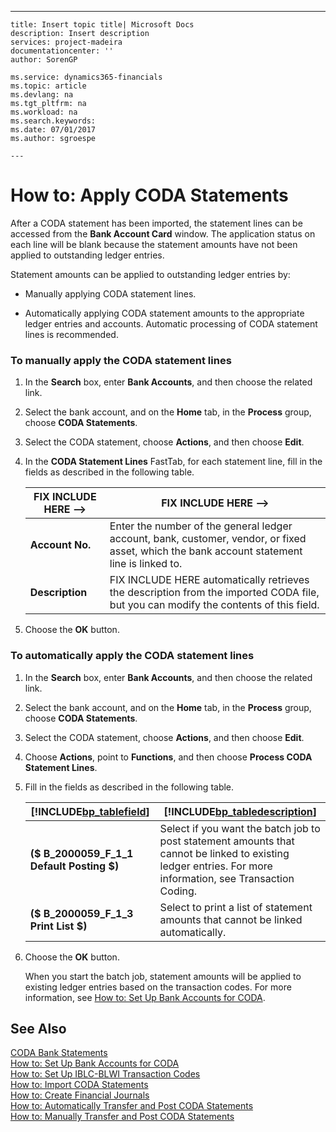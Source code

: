 ---
    title: Insert topic title| Microsoft Docs
    description: Insert description
    services: project-madeira
    documentationcenter: ''
    author: SorenGP

    ms.service: dynamics365-financials
    ms.topic: article
    ms.devlang: na
    ms.tgt_pltfrm: na
    ms.workload: na
    ms.search.keywords:
    ms.date: 07/01/2017
    ms.author: sgroespe

    ---
# How to: Apply CODA Statements
After a CODA statement has been imported, the statement lines can be accessed from the **Bank Account Card** window. The application status on each line will be blank because the statement amounts have not been applied to outstanding ledger entries.  
  
 Statement amounts can be applied to outstanding ledger entries by:  
  
-   Manually applying CODA statement lines.  
  
-   Automatically applying CODA statement amounts to the appropriate ledger entries and accounts. Automatic processing of CODA statement lines is recommended.  
  
### To manually apply the CODA statement lines  
  
1.  In the **Search** box, enter **Bank Accounts**, and then choose the related link.  
  
2.  Select the bank account, and on the **Home** tab, in the **Process** group, choose **CODA Statements**.  
  
3.  Select the CODA statement, choose **Actions**, and then choose **Edit**.  
  
4.  In the **CODA Statement Lines** FastTab, for each statement line, fill in the fields as described in the following table.  
  
    |FIX INCLUDE HERE<!--FIX INCLUDE HERE<!--[!INCLUDE[bp_tablefield](../../ApplicationDesign/includes/bp_tablefield_md.md)] --> -->|FIX INCLUDE HERE<!--FIX INCLUDE HERE<!--[!INCLUDE[bp_tabledescription](../../ApplicationDesign/includes/bp_tabledescription_md.md)] --> -->|  
    |---------------------------------|---------------------------------------|  
    |**Account No.**|Enter the number of the general ledger account, bank, customer, vendor, or fixed asset, which the bank account statement line is linked to.|  
    |**Description**|FIX INCLUDE HERE<!--[!INCLUDE[navnow](../../ApplicationDesign/includes/navnow_md.md)] --> automatically retrieves the description from the imported CODA file, but you can modify the contents of this field.|  
  
5.  Choose the **OK** button.  
  
### To automatically apply the CODA statement lines  
  
1.  In the **Search** box, enter **Bank Accounts**, and then choose the related link.  
  
2.  Select the bank account, and on the **Home** tab, in the **Process** group, choose **CODA Statements**.  
  
3.  Select the CODA statement, choose **Actions**, and then choose **Edit**.  
  
4.  Choose **Actions**, point to **Functions**, and then choose **Process CODA Statement Lines**.  
  
5.  Fill in the fields as described in the following table.  
  
    |[!INCLUDE[bp_tablefield](../../ApplicationDesign/includes/bp_tablefield_md.md)]|[!INCLUDE[bp_tabledescription](../../ApplicationDesign/includes/bp_tabledescription_md.md)]|  
    |---------------------------------|---------------------------------------|  
    |**\($ B\_2000059\_F\_1\_1 Default Posting $\)**|Select if you want the batch job to post statement amounts that cannot be linked to existing ledger entries. For more information, see Transaction Coding.|  
    |**\($ B\_2000059\_F\_1\_3 Print List $\)**|Select to print a list of statement amounts that cannot be linked automatically.|  
  
6.  Choose the **OK** button.  
  
     When you start the batch job, statement amounts will be applied to existing ledger entries based on the transaction codes. For more information, see [How to: Set Up Bank Accounts for CODA](../../LocalFunctionalityForMicrosoftDynamicsNav2016/Belgium/how-to-set-up-bank-accounts-for-coda.md).  
  
## See Also  
 [CODA Bank Statements](../../LocalFunctionalityForMicrosoftDynamicsNav2016/Belgium/coda-bank-statements.md)   
 [How to: Set Up Bank Accounts for CODA](../../LocalFunctionalityForMicrosoftDynamicsNav2016/Belgium/how-to-set-up-bank-accounts-for-coda.md)   
 [How to: Set Up IBLC\-BLWI Transaction Codes](../../LocalFunctionalityForMicrosoftDynamicsNav2016/Belgium/how-to-set-up-iblc-blwi-transaction-codes.md)   
 [How to: Import CODA Statements](../../LocalFunctionalityForMicrosoftDynamicsNav2016/Belgium/how-to-import-coda-statements.md)   
 [How to: Create Financial Journals](../../LocalFunctionalityForMicrosoftDynamicsNav2016/Belgium/how-to-create-financial-journals.md)   
 [How to: Automatically Transfer and Post CODA Statements](../../LocalFunctionalityForMicrosoftDynamicsNav2016/Belgium/how-to-automatically-transfer-and-post-coda-statements.md)   
 [How to: Manually Transfer and Post CODA Statements](../../LocalFunctionalityForMicrosoftDynamicsNav2016/Belgium/how-to-manually-transfer-and-post-coda-statements.md)